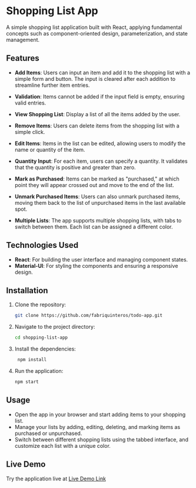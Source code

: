 # Shopping List App

A simple shopping list application built with React, applying fundamental concepts such as component-oriented design, parameterization, and state management.

## Features

- **Add Items**: Users can input an item and add it to the shopping list with a simple form and button. The input is cleared after each addition to streamline further item entries.
  
- **Validation**: Items cannot be added if the input field is empty, ensuring valid entries.

- **View Shopping List**: Display a list of all the items added by the user.

- **Remove Items**: Users can delete items from the shopping list with a simple click.

- **Edit Items**: Items in the list can be edited, allowing users to modify the name or quantity of the item.

- **Quantity Input**: For each item, users can specify a quantity. It validates that the quantity is positive and greater than zero.

- **Mark as Purchased**: Items can be marked as "purchased," at which point they will appear crossed out and move to the end of the list.

- **Unmark Purchased Items**: Users can also unmark purchased items, moving them back to the list of unpurchased items in the last available spot.

- **Multiple Lists**: The app supports multiple shopping lists, with tabs to switch between them. Each list can be assigned a different color.

## Technologies Used

- **React**: For building the user interface and managing component states.
- **Material-UI**: For styling the components and ensuring a responsive design.

## Installation

1. Clone the repository:

   ```bash
   git clone https://github.com/fabriquinteros/todo-app.git
   ```

2. Navigate to the project directory:

   ```bash
   cd shopping-list-app
   ```

3. Install the dependencies:

   ```bash
    npm install
    ```

4. Run the application:

   ```bash
   npm start
   ```

## Usage

- Open the app in your browser and start adding items to your shopping list.
- Manage your lists by adding, editing, deleting, and marking items as purchased or unpurchased.
- Switch between different shopping lists using the tabbed interface, and customize each list with a unique color.

## Live Demo

Try the application live at [Live Demo Link](https://fabriquinteros.github.io/todo-app)